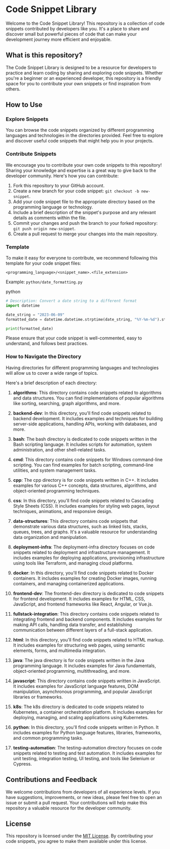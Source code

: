 Code Snippet Library
====================

Welcome to the Code Snippet Library! This repository is a collection of code snippets contributed by developers like you. It's a place to share and discover small but powerful pieces of code that can make your development journey more efficient and enjoyable.

What is this repository?
------------------------

The Code Snippet Library is designed to be a resource for developers to practice and learn coding by sharing and exploring code snippets. Whether you're a beginner or an experienced developer, this repository is a friendly space for you to contribute your own snippets or find inspiration from others.

How to Use
----------

### Explore Snippets

You can browse the code snippets organized by different programming languages and technologies in the directories provided. Feel free to explore and discover useful code snippets that might help you in your projects.

### Contribute Snippets

We encourage you to contribute your own code snippets to this repository! Sharing your knowledge and expertise is a great way to give back to the developer community. Here's how you can contribute:

1.  Fork this repository to your GitHub account.
2.  Create a new branch for your code snippet: `git checkout -b new-snippet`.
3.  Add your code snippet file to the appropriate directory based on the programming language or technology.
4.  Include a brief description of the snippet's purpose and any relevant details as comments within the file.
5.  Commit your changes and push the branch to your forked repository: `git push origin new-snippet`.
6.  Create a pull request to merge your changes into the main repository.

### Template

To make it easy for everyone to contribute, we recommend following this template for your code snippet files:

`<programming_language>/<snippet_name>.<file_extension>`

Example: `python/date_formatting.py`

python

```python
# Description: Convert a date string to a different format
import datetime

date_string = "2023-06-09"
formatted_date = datetime.datetime.strptime(date_string, "%Y-%m-%d").strftime("%d-%m-%Y")

print(formatted_date)
```

Please ensure that your code snippet is well-commented, easy to understand, and follows best practices.

### How to Navigate the Directory

Having directories for different programming languages and technologies will allow us to cover a wide range of topics.

Here's a brief description of each directory:

1.  **algorithms**: This directory contains code snippets related to algorithms and data structures. You can find implementations of popular algorithms like sorting, searching, graph algorithms, and more.
    
2.  **backend-dev**: In this directory, you'll find code snippets related to backend development. It includes examples and techniques for building server-side applications, handling APIs, working with databases, and more.
    
3.  **bash**: The bash directory is dedicated to code snippets written in the Bash scripting language. It includes scripts for automation, system administration, and other shell-related tasks.
    
4.  **cmd**: This directory contains code snippets for Windows command-line scripting. You can find examples for batch scripting, command-line utilities, and system management tasks.
    
5.  **cpp**: The cpp directory is for code snippets written in C++. It includes examples for various C++ concepts, data structures, algorithms, and object-oriented programming techniques.
    
6.  **css**: In this directory, you'll find code snippets related to Cascading Style Sheets (CSS). It includes examples for styling web pages, layout techniques, animations, and responsive design.
    
7.  **data-structures**: This directory contains code snippets that demonstrate various data structures, such as linked lists, stacks, queues, trees, and graphs. It's a valuable resource for understanding data organization and manipulation.
    
8.  **deployment-infra**: The deployment-infra directory focuses on code snippets related to deployment and infrastructure management. It includes examples for deploying applications, provisioning infrastructure using tools like Terraform, and managing cloud platforms.
    
9.  **docker**: In this directory, you'll find code snippets related to Docker containers. It includes examples for creating Docker images, running containers, and managing containerized applications.
    
10.  **frontend-dev**: The frontend-dev directory is dedicated to code snippets for frontend development. It includes examples for HTML, CSS, JavaScript, and frontend frameworks like React, Angular, or Vue.js.
    
11.  **fullstack-integration**: This directory contains code snippets related to integrating frontend and backend components. It includes examples for making API calls, handling data transfer, and establishing communication between different layers of a full-stack application.
    
12.  **html**: In this directory, you'll find code snippets related to HTML markup. It includes examples for structuring web pages, using semantic elements, forms, and multimedia integration.
    
13.  **java**: The java directory is for code snippets written in the Java programming language. It includes examples for Java fundamentals, object-oriented programming, multithreading, and more.
    
14.  **javascript**: This directory contains code snippets written in JavaScript. It includes examples for JavaScript language features, DOM manipulation, asynchronous programming, and popular JavaScript libraries or frameworks.
    
15.  **k8s**: The k8s directory is dedicated to code snippets related to Kubernetes, a container orchestration platform. It includes examples for deploying, managing, and scaling applications using Kubernetes.
    
16.  **python**: In this directory, you'll find code snippets written in Python. It includes examples for Python language features, libraries, frameworks, and common programming tasks.
    
17.  **testing-automation**: The testing-automation directory focuses on code snippets related to testing and test automation. It includes examples for unit testing, integration testing, UI testing, and tools like Selenium or Cypress.

Contributions and Feedback
--------------------------

We welcome contributions from developers of all experience levels. If you have suggestions, improvements, or new ideas, please feel free to open an issue or submit a pull request. Your contributions will help make this repository a valuable resource for the developer community.

License
-------

This repository is licensed under the [MIT License](LICENSE). By contributing your code snippets, you agree to make them available under this license.